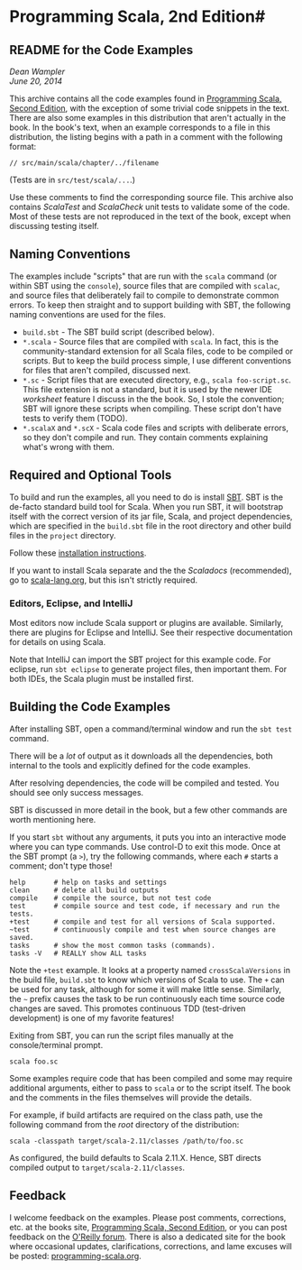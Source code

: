 # Programming Scala, 2nd Edition#

## README for the Code Examples ##

*Dean Wampler*<br/>
*June 20, 2014*

This archive contains all the code examples found in [Programming Scala, Second Edition](http://shop.oreilly.com/product/0636920033073.do), with the exception of some trivial code snippets in the text. There are also some examples in this distribution that aren't actually in the book. In the book's text, when an example corresponds to a file in this distribution, the listing begins with a path in a comment with the following format:

```
// src/main/scala/chapter/../filename
```

(Tests are in `src/test/scala/...`.)

Use these comments to find the corresponding source file. This archive also contains *ScalaTest* and *ScalaCheck* unit tests to validate some of the code. Most of these tests are not reproduced in the text of the book, except when discussing testing itself.

## Naming Conventions

The examples include "scripts" that are run with the `scala` command (or within SBT using the `console`), source files that are compiled with `scalac`, and source files that deliberately fail to compile to demonstrate common errors. To keep then straight and to support building with SBT, the following naming conventions are used for the files.

- `build.sbt` - The SBT build script (described below).
- `*.scala` - Source files that are compiled with `scala`. In fact, this is the community-standard extension for all Scala files, code to be compiled or scripts. But to keep the build process simple, I use different conventions for files that aren't compiled, discussed next. 
- `*.sc` - Script files that are executed directory, e.g., `scala foo-script.sc`. This file extension is not a standard, but it is used by the newer IDE *worksheet* feature I discuss in the the book. So, I stole the convention; SBT will ignore these scripts when compiling. These script don't have tests to verify them (TODO).
- `*.scalaX` and `*.scX` - Scala code files and scripts with deliberate errors, so they don't compile and run. They contain comments explaining what's wrong with them.

## Required and Optional Tools

To build and run the examples, all you need to do is install [SBT](http://www.scala-sbt.org/release/docs/Getting-Started/Setup.html). SBT is the de-facto standard build tool for Scala. When you run SBT, it will bootstrap itself with the correct version of its jar file, Scala, and project dependencies, which are specified in the `build.sbt` file in the root directory and other build files in the `project` directory.

Follow these [installation instructions](http://www.scala-sbt.org/release/docs/Getting-Started/Setup.html).

If you want to install Scala separate and the the *Scaladocs* (recommended), go to [scala-lang.org](http://scala-lang.org), but this isn't strictly required.

### Editors, Eclipse, and IntelliJ

Most editors now include Scala support or plugins are available. Similarly, there are plugins for Eclipse and IntelliJ. See their respective documentation for details on using Scala. 

Note that IntelliJ can import the SBT project for this example code. For eclipse, run `sbt eclipse` to generate project files, then important them. For both IDEs, the Scala plugin must be installed first.

## Building the Code Examples

After installing SBT, open a command/terminal window and run the `sbt test` command.
	
There will be a *lot* of output as it downloads all the dependencies, both internal to the tools and explicitly defined for the code examples.

After resolving dependencies, the code will be compiled and tested. You should see only success messages.

SBT is discussed in more detail in the book, but a few other commands are worth mentioning here.

If you start `sbt` without any arguments, it puts you into an interactive mode where you can type commands. Use control-D to exit this mode. Once at the SBT prompt (a `>`), try the following commands, where each `#` starts a comment; don't type those!

	help       # help on tasks and settings
	clean      # delete all build outputs
	compile    # compile the source, but not test code
	test       # compile source and test code, if necessary and run the tests.
	+test      # compile and test for all versions of Scala supported.
	~test      # continuously compile and test when source changes are saved.
	tasks      # show the most common tasks (commands). 
	tasks -V   # REALLY show ALL tasks

Note the `+test` example. It looks at a property named `crossScalaVersions` in the build file, `build.sbt` to know which versions of Scala to use. The `+` can be used for any task, although for some it will make little sense. Similarly, the `~` prefix causes the task to be run continuously each time source code changes are saved. This promotes continuous TDD (test-driven development) is one of my favorite features!

Exiting from SBT, you can run the script files manually at the console/terminal prompt.

    scala foo.sc
    
Some examples require code that has been compiled and some may require additional arguments, either to pass to `scala` or to the script itself. The book and the comments in the files themselves will provide the details.

For example, if build artifacts are required on the class path, use the following command from the *root* directory of the distribution:

    scala -classpath target/scala-2.11/classes /path/to/foo.sc
    
As configured, the build defaults to Scala 2.11.X. Hence, SBT directs compiled output to `target/scala-2.11/classes`. 

## Feedback ##

I welcome feedback on the examples. Please post comments, corrections, etc. at the books site, [Programming Scala, Second Edition](http://shop.oreilly.com/product/0636920033073.do), or you can post feedback on the [O'Reilly forum](http://forums.oreilly.com/). There is also a dedicated site for the book where occasional updates, clarifications, corrections, and lame excuses will be posted: [programming-scala.org](http://programming-scala.org).
